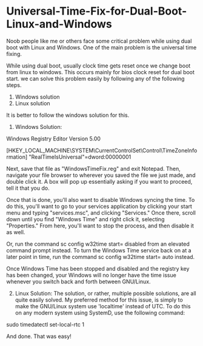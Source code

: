 # Universal-Time-Fix-for-Dual-Boot-Linux-and-Windows

Noob people like me or others face some critical problem while using dual boot with Linux and Windows. One of the main problem is the universal time fixing.

While using dual boot, usually clock time gets reset once we change boot from linux to windows. This occurs mainly for bios clock reset for dual boot start. we can solve this problem easily by following any of the following steps.

1. Windows solution
2. Linux solution

It is better to follow the windows solution for this.

1. Windows Solution:

Windows Registry Editor Version 5.00

[HKEY_LOCAL_MACHINE\SYSTEM\CurrentControlSet\Control\TimeZoneInformation]
"RealTimeIsUniversal"=dword:00000001

Next, save that file as "WindowsTimeFix.reg" and exit Notepad. Then, navigate your file browser to wherever you saved the file we just made, and double click it. A box will pop up essentially asking if you want to proceed, tell it that you do.

Once that is done, you'll also want to disable Windows syncing the time. To do this, you'll want to go to your services application by clicking your start menu and typing "services.msc", and clicking "Services." Once there, scroll down until you find "Windows Time" and right click it, selecting "Properties." From here, you'll want to stop the process, and then disable it as well.

Or, run the command sc config w32time start= disabled from an elevated command prompt instead. To turn the Windows Time service back on at a later point in time, run the command sc config w32time start= auto instead.

Once Windows Time has been stopped and disabled and the registry key has been changed, your Windows will no longer have the time issue whenever you switch back and forth between GNU/Linux.



2. Linux Solution:
The solution, or rather, multiple possible solutions, are all quite easily solved. My preferred method for this issue, is simply to make the GNU/Linux system use 'localtime' instead of UTC. To do this on any modern system using SystemD, use the following command:

sudo timedatectl set-local-rtc 1

And done. That was easy!
